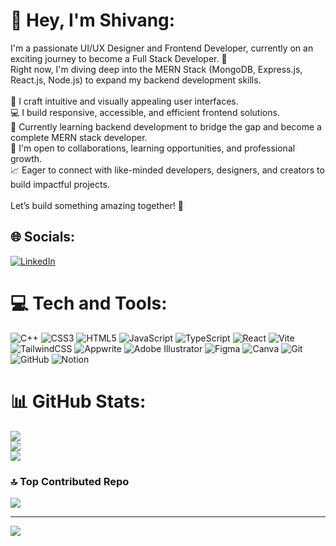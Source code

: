 # 💫 Hey, I'm Shivang:
I'm a passionate UI/UX Designer and Frontend Developer, currently on an exciting journey to become a Full Stack Developer. 🚀<br>Right now, I'm diving deep into the MERN Stack (MongoDB, Express.js, React.js, Node.js) to expand my backend development skills.<br><br>🎨 I craft intuitive and visually appealing user interfaces.<br>💻 I build responsive, accessible, and efficient frontend solutions.<br>🔧 Currently learning backend development to bridge the gap and become a complete MERN stack developer.<br>🤝 I'm open to collaborations, learning opportunities, and professional growth.<br>📈 Eager to connect with like-minded developers, designers, and creators to build impactful projects.<br><br>Let’s build something amazing together! 🌱


## 🌐 Socials:
[![LinkedIn](https://img.shields.io/badge/LinkedIn-%230077B5.svg?logo=linkedin&logoColor=white)](https://linkedin.com/in/https://www.linkedin.com/in/shivang-bhardwaj-05748224b) 

# 💻 Tech and Tools:
![C++](https://img.shields.io/badge/c++-%2300599C.svg?style=for-the-badge&logo=c%2B%2B&logoColor=white) ![CSS3](https://img.shields.io/badge/css3-%231572B6.svg?style=for-the-badge&logo=css3&logoColor=white) ![HTML5](https://img.shields.io/badge/html5-%23E34F26.svg?style=for-the-badge&logo=html5&logoColor=white) ![JavaScript](https://img.shields.io/badge/javascript-%23323330.svg?style=for-the-badge&logo=javascript&logoColor=%23F7DF1E) ![TypeScript](https://img.shields.io/badge/typescript-%23007ACC.svg?style=for-the-badge&logo=typescript&logoColor=white) ![React](https://img.shields.io/badge/react-%2320232a.svg?style=for-the-badge&logo=react&logoColor=%2361DAFB) ![Vite](https://img.shields.io/badge/vite-%23646CFF.svg?style=for-the-badge&logo=vite&logoColor=white) ![TailwindCSS](https://img.shields.io/badge/tailwindcss-%2338B2AC.svg?style=for-the-badge&logo=tailwind-css&logoColor=white) ![Appwrite](https://img.shields.io/badge/Appwrite-%23FD366E.svg?style=for-the-badge&logo=appwrite&logoColor=white) ![Adobe Illustrator](https://img.shields.io/badge/adobe%20illustrator-%23FF9A00.svg?style=for-the-badge&logo=adobe%20illustrator&logoColor=white) ![Figma](https://img.shields.io/badge/figma-%23F24E1E.svg?style=for-the-badge&logo=figma&logoColor=white) ![Canva](https://img.shields.io/badge/Canva-%2300C4CC.svg?style=for-the-badge&logo=Canva&logoColor=white) ![Git](https://img.shields.io/badge/git-%23F05033.svg?style=for-the-badge&logo=git&logoColor=white) ![GitHub](https://img.shields.io/badge/github-%23121011.svg?style=for-the-badge&logo=github&logoColor=white) ![Notion](https://img.shields.io/badge/Notion-%23000000.svg?style=for-the-badge&logo=notion&logoColor=white)
# 📊 GitHub Stats:
![](https://github-readme-stats.vercel.app/api?username=shivangtheseeker&theme=dark&hide_border=false&include_all_commits=false&count_private=false)<br/>
![](https://nirzak-streak-stats.vercel.app/?user=shivangtheseeker&theme=dark&hide_border=false)<br/>
![](https://github-readme-stats.vercel.app/api/top-langs/?username=shivangtheseeker&theme=dark&hide_border=false&include_all_commits=false&count_private=false&layout=compact)

### 🔝 Top Contributed Repo
![](https://github-contributor-stats.vercel.app/api?username=shivangtheseeker&limit=5&theme=dark&combine_all_yearly_contributions=true)

---
[![](https://visitcount.itsvg.in/api?id=shivangtheseeker&icon=0&color=0)](https://visitcount.itsvg.in)

<!-- Proudly created with GPRM ( https://gprm.itsvg.in ) -->

<!--
**shivangtheseeker/shivangtheseeker** is a ✨ _special_ ✨ repository because its `README.md` (this file) appears on your GitHub profile.

Here are some ideas to get you started:

- 🔭 I’m currently working on ...
- 🌱 I’m currently learning ...
- 👯 I’m looking to collaborate on ...
- 🤔 I’m looking for help with ...
- 💬 Ask me about ...
- 📫 How to reach me: ...
- 😄 Pronouns: ...
- ⚡ Fun fact: ...
-->
